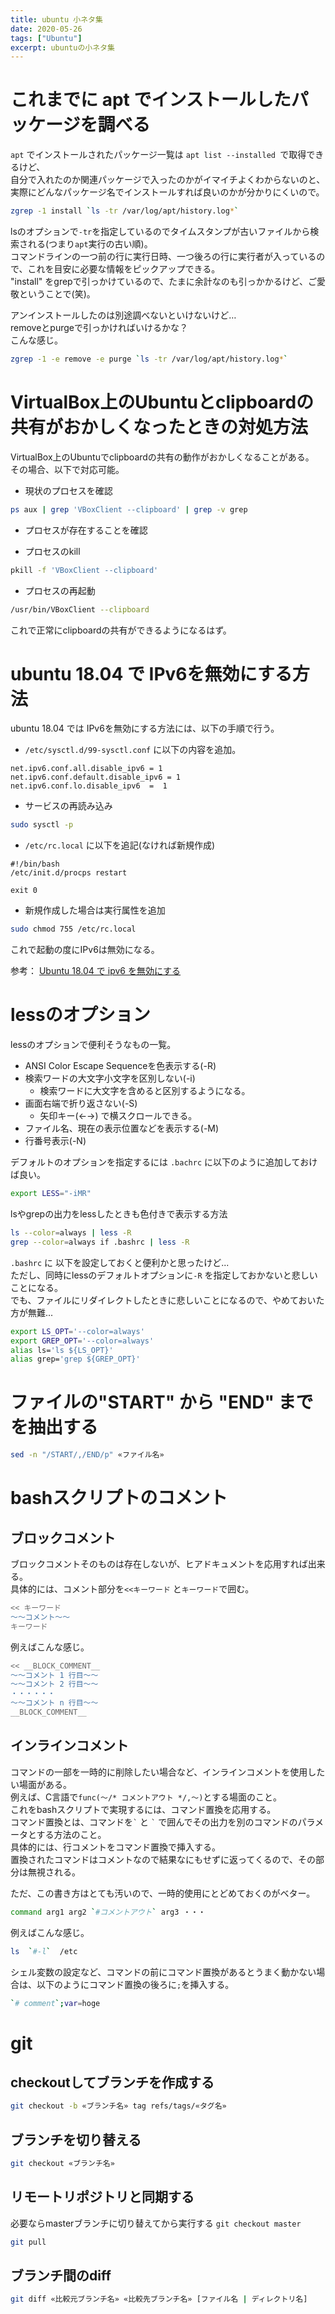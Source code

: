 ```yaml
---
title: ubuntu 小ネタ集
date: 2020-05-26
tags: ["Ubuntu"]
excerpt: ubuntuの小ネタ集
---
```


# これまでに apt でインストールしたパッケージを調べる


``apt`` でインストールされたパッケージ一覧は ``apt list --installed ``で取得できるけど、  
自分で入れたのか関連パッケージで入ったのかがイマイチよくわからないのと、  
実際にどんなパッケージ名でインストールすれば良いのかが分かりにくいので。  

```bash
zgrep -1 install `ls -tr /var/log/apt/history.log*`
```

lsのオプションで``-tr``を指定しているのでタイムスタンプが古いファイルから検索される(つまり``apt``実行の古い順)。  
コマンドラインの一つ前の行に実行日時、一つ後ろの行に実行者が入っているので、これを目安に必要な情報をピックアップできる。  
"install" をgrepで引っかけているので、たまに余計なのも引っかかるけど、ご愛敬ということで(笑)。  

アンインストールしたのは別途調べないといけないけど…  
removeとpurgeで引っかければいけるかな？  
こんな感じ。  

```bash
zgrep -1 -e remove -e purge `ls -tr /var/log/apt/history.log*`
```

# VirtualBox上のUbuntuとclipboardの共有がおかしくなったときの対処方法

VirtualBox上のUbuntuでclipboardの共有の動作がおかしくなることがある。  
その場合、以下で対応可能。  

- 現状のプロセスを確認

```bash
ps aux | grep 'VBoxClient --clipboard' | grep -v grep
```

- プロセスが存在することを確認

- プロセスのkill

```bash
pkill -f 'VBoxClient --clipboard'
```

- プロセスの再起動

```bash
/usr/bin/VBoxClient --clipboard
```

これで正常にclipboardの共有ができるようになるはず。  


# ubuntu 18.04 で IPv6を無効にする方法

ubuntu 18.04 では IPv6を無効にする方法には、以下の手順で行う。  

- ``/etc/sysctl.d/99-sysctl.conf`` に以下の内容を追加。

```
net.ipv6.conf.all.disable_ipv6 = 1
net.ipv6.conf.default.disable_ipv6 = 1
net.ipv6.conf.lo.disable_ipv6  =  1
```

- サービスの再読み込み

```bash
sudo sysctl -p
```

- ``/etc/rc.local`` に以下を追記(なければ新規作成)

```
#!/bin/bash
/etc/init.d/procps restart

exit 0
```

- 新規作成した場合は実行属性を追加  

```bash
sudo chmod 755 /etc/rc.local
```

これで起動の度にIPv6は無効になる。  

参考： [Ubuntu 18.04 で ipv6 を無効にする](https://www.rough-and-cheap.jp/ubuntu/ubuntu18_04_howto_diseable_ipv6/?fbclid=IwAR3_ZYqE7IJOg-1FMczHdoJ7zztDrVojHfU8VF-Zbu6e1cRT-6IGg3hVtIA)


# lessのオプション

lessのオプションで便利そうなもの一覧。  

- ANSI Color Escape Sequenceを色表示する(-R)
- 検索ワードの大文字小文字を区別しない(-i)
    - 検索ワードに大文字を含めると区別するようになる。
- 画面右端で折り返さない(-S)
    - 矢印キー(←→) で横スクロールできる。
- ファイル名、現在の表示位置などを表示する(-M)
- 行番号表示(-N)

デフォルトのオプションを指定するには ``.bachrc`` に以下のように追加しておけば良い。  
```bash
export LESS="-iMR"
```

lsやgrepの出力をlessしたときも色付きで表示する方法
```bash
ls --color=always | less -R
grep --color=always if .bashrc | less -R
```

``.bashrc`` に 以下を設定しておくと便利かと思ったけど...  
ただし、同時にlessのデフォルトオプションに``-R`` を指定しておかないと悲しいことになる。  
でも、ファイルにリダイレクトしたときに悲しいことになるので、やめておいた方が無難...  

```bash
export LS_OPT='--color=always' 
export GREP_OPT='--color=always' 
alias ls='ls ${LS_OPT}'
alias grep='grep ${GREP_OPT}'
```
# ファイルの"START" から "END" までを抽出する

```bash
sed -n "/START/,/END/p" «ファイル名»
```

# bashスクリプトのコメント

## ブロックコメント

ブロックコメントそのものは存在しないが、ヒアドキュメントを応用すれば出来る。  
具体的には、コメント部分を``<<キーワード`` と``キーワード``で囲む。

```bash
<< キーワード
～～コメント～～
キーワード
```

例えばこんな感じ。  

```bash
<< __BLOCK_COMMENT__
～～コメント 1 行目～～
～～コメント 2 行目～～
・・・・・・
～～コメント n 行目～～
__BLOCK_COMMENT__
```

## インラインコメント

コマンドの一部を一時的に削除したい場合など、インラインコメントを使用したい場面がある。  
例えば、C言語で``func(～/* コメントアウト */,～)``とする場面のこと。  
これをbashスクリプトで実現するには、コマンド置換を応用する。  
コマンド置換とは、コマンドを`` ` `` と `` ` `` で囲んでその出力を別のコマンドのパラメータとする方法のこと。  
具体的には、行コメントをコマンド置換で挿入する。  
置換されたコマンドはコメントなので結果なにもせずに返ってくるので、その部分は無視される。

ただ、この書き方はとても汚いので、一時的使用にとどめておくのがベター。  


```bash
command arg1 arg2 `#コメントアウト` arg3 ・・・
```

例えばこんな感じ。  

```bash
ls  `#-l`  /etc
```

シェル変数の設定など、コマンドの前にコマンド置換があるとうまく動かない場合は、以下のようにコマンド置換の後ろに``;``を挿入する。  

```bash
`# comment`;var=hoge
```


# git

## checkoutしてブランチを作成する
```bash
git checkout -b «ブランチ名» tag refs/tags/«タグ名»
```

## ブランチを切り替える
```bash
git checkout «ブランチ名»
```

## リモートリポジトリと同期する

必要ならmasterブランチに切り替えてから実行する ``git checkout master``

```bash
git pull
```

## ブランチ間のdiff
```bash
git diff «比較元ブランチ名» «比較先ブランチ名» [ファイル名 | ディレクトリ名]
```

